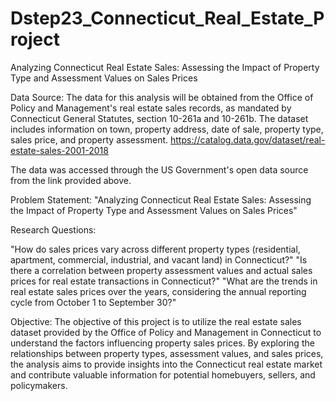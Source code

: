 # Dstep23_Connecticut_Real_Estate_Project
Analyzing Connecticut Real Estate Sales: Assessing the Impact of Property Type and Assessment Values on Sales Prices


Data Source: The data for this analysis will be obtained from the Office of Policy and Management's real estate sales records, as mandated by Connecticut General Statutes, section 10-261a and 10-261b. The dataset includes information on town, property address, date of sale, property type, sales price, and property assessment. https://catalog.data.gov/dataset/real-estate-sales-2001-2018

The data was accessed through the US Government's open data source from the link provided above.

Problem Statement: "Analyzing Connecticut Real Estate Sales: Assessing the Impact of Property Type and Assessment Values on Sales Prices"

Research Questions:

"How do sales prices vary across different property types (residential, apartment, commercial, industrial, and vacant land) in Connecticut?"
"Is there a correlation between property assessment values and actual sales prices for real estate transactions in Connecticut?"
"What are the trends in real estate sales prices over the years, considering the annual reporting cycle from October 1 to September 30?"

Objective: The objective of this project is to utilize the real estate sales dataset provided by the Office of Policy and Management in Connecticut to understand the factors influencing property sales prices. By exploring the relationships between property types, assessment values, and sales prices, the analysis aims to provide insights into the Connecticut real estate market and contribute valuable information for potential homebuyers, sellers, and policymakers.




